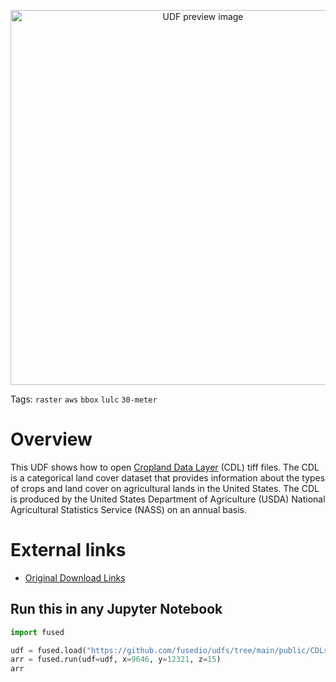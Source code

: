 <!--fused:preview-->
<p align="center"><img src="https://fused-magic.s3.us-west-2.amazonaws.com/thumbnails/udfs-staging/CDLS_Tile_Example.png" width="600" alt="UDF preview image"></p>

<!--fused:tags-->
Tags: `raster` `aws` `bbox` `lulc` `30-meter`

<!--fused:readme-->
# Overview

This UDF shows how to open [Cropland Data Layer](https://www.nass.usda.gov/Research_and_Science/Cropland/SARS1a.php) (CDL) tiff files. The CDL is a categorical land cover dataset that provides information about the types of crops and land cover on agricultural lands in the United States. The CDL is produced by the United States Department of Agriculture (USDA) National Agricultural Statistics Service (NASS) on an annual basis.

# External links

- [Original Download Links](https://www.nass.usda.gov/Research_and_Science/Cropland/Release/index.php)

## Run this in any Jupyter Notebook

```python
import fused

udf = fused.load("https://github.com/fusedio/udfs/tree/main/public/CDLs_Tile_Example")
arr = fused.run(udf=udf, x=9646, y=12321, z=15)
arr
```
